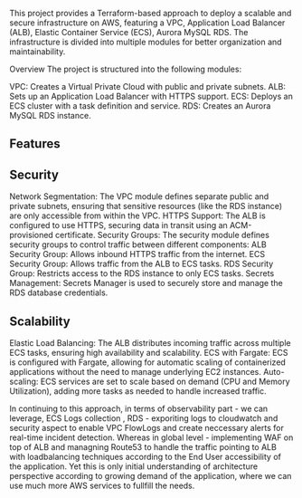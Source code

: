 This project provides a Terraform-based approach to deploy a scalable and secure infrastructure on AWS, featuring a VPC, Application Load Balancer (ALB), Elastic Container Service (ECS), Aurora MySQL RDS. The infrastructure is divided into multiple modules for better organization and maintainability. 

Overview
The project is structured into the following modules:

VPC: Creates a Virtual Private Cloud with public and private subnets.
ALB: Sets up an Application Load Balancer with HTTPS support.
ECS: Deploys an ECS cluster with a task definition and service.
RDS: Creates an Aurora MySQL RDS instance.

Features
------------

Security
--------

Network Segmentation: The VPC module defines separate public and private subnets, ensuring that sensitive resources (like the RDS instance) are only accessible from within the VPC.
HTTPS Support: The ALB is configured to use HTTPS, securing data in transit using an ACM-provisioned certificate.
Security Groups: The security module defines security groups to control traffic between different components:
ALB Security Group: Allows inbound HTTPS traffic from the internet.
ECS Security Group: Allows traffic from the ALB to ECS tasks.
RDS Security Group: Restricts access to the RDS instance to only ECS tasks.
Secrets Management: Secrets Manager is used to securely store and manage the RDS database credentials.


Scalability
--------------

Elastic Load Balancing: The ALB distributes incoming traffic across multiple ECS tasks, ensuring high availability and scalability.
ECS with Fargate: ECS is configured with Fargate, allowing for automatic scaling of containerized applications without the need to manage underlying EC2 instances.
Auto-scaling: ECS services are set to scale based on demand (CPU and Memory Utilization), adding more tasks as needed to handle increased traffic.


In continuing to this approach, in terms of observability part - we can leverage, ECS Logs collection , RDS - exporiting logs to cloudwatch and security aspect to enable VPC FlowLogs and create neccessary alerts for real-time incident detection. Whereas in global level - implementing WAF on top of ALB and managning Route53 to handle the traffic pointing to ALB with loadbalancing techniques according to the End User accessibility of the application. Yet this is only initial understanding of architecture perspective 
according to growing demand of the application, where we can use much more AWS services to fullfill the needs.
